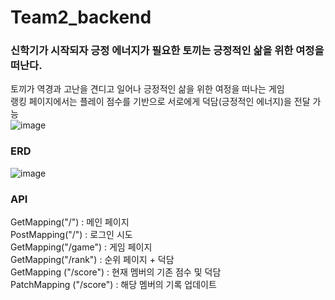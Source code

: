 # Team2_backend   

### 신학기가 시작되자 긍정 에너지가 필요한 토끼는 긍정적인 삶을 위한 여정을 떠난다.  
토끼가 역경과 고난을 견디고 일어나 긍정적인 삶을 위한 여정을 떠나는 게임  
랭킹 페이지에서는 플레이 점수를 기반으로 서로에게 덕담(긍정적인 에너지)을 전달 가능  
![image](https://user-images.githubusercontent.com/107793780/215162774-be3dcc0a-e76a-468a-8395-beb54faf22f1.png)


### ERD
![image](https://user-images.githubusercontent.com/107793780/215160655-2d8a1a6d-d786-443d-96cf-25c5eca405b2.png)

### API
GetMapping("/") : 메인 페이지  
PostMapping("/") : 로그인 시도   
GetMapping("/game") : 게임 페이지  
GetMapping("/rank") : 순위 페이지 + 덕담  
GetMapping ("/score") : 현재 멤버의 기존 점수 및 덕담  
PatchMapping ("/score") : 해당 멤버의 기록 업데이트   
